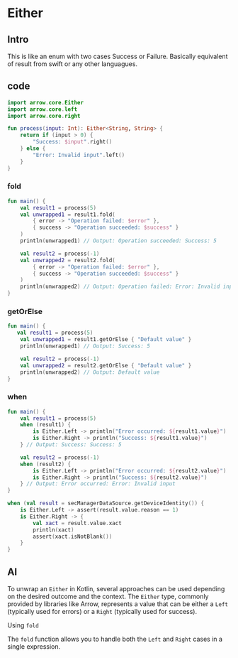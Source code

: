 
# Either

## Intro

This is like an enum with two cases Success or Failure. Basically equivalent of result from swift or any other languagues.


## code

```kotlin
import arrow.core.Either
import arrow.core.left
import arrow.core.right

fun process(input: Int): Either<String, String> {
    return if (input > 0) {
        "Success: $input".right()
    } else {
        "Error: Invalid input".left()
    }
}
```


### fold

```kotlin
fun main() {
    val result1 = process(5)
    val unwrapped1 = result1.fold(
        { error -> "Operation failed: $error" },
        { success -> "Operation succeeded: $success" }
    )
    println(unwrapped1) // Output: Operation succeeded: Success: 5

    val result2 = process(-1)
    val unwrapped2 = result2.fold(
        { error -> "Operation failed: $error" },
        { success -> "Operation succeeded: $success" }
    )
    println(unwrapped2) // Output: Operation failed: Error: Invalid input
}
```

### getOrElse

```kotlin
fun main() {
   val result1 = process(5)
    val unwrapped1 = result1.getOrElse { "Default value" }
    println(unwrapped1) // Output: Success: 5

    val result2 = process(-1)
    val unwrapped2 = result2.getOrElse { "Default value" }
    println(unwrapped2) // Output: Default value
}
```

### when

```kotlin
fun main() {
    val result1 = process(5)
    when (result1) {
        is Either.Left -> println("Error occurred: ${result1.value}")
        is Either.Right -> println("Success: ${result1.value}")
    } // Output: Success: Success: 5

    val result2 = process(-1)
    when (result2) {
        is Either.Left -> println("Error occurred: ${result2.value}")
        is Either.Right -> println("Success: ${result2.value}")
    } // Output: Error occurred: Error: Invalid input
}
```


```kotlin
when (val result = secManagerDataSource.getDeviceIdentity()) {  
    is Either.Left -> assert(result.value.reason == 1)  
    is Either.Right -> {  
        val xact = result.value.xact  
        println(xact)  
        assert(xact.isNotBlank())  
    }  
}
```


## AI

To unwrap an `Either` in Kotlin, several approaches can be used depending on the desired outcome and the context. The `Either` type, commonly provided by libraries like Arrow, represents a value that can be either a `Left` (typically used for errors) or a `Right` (typically used for success).

Using `fold`

The `fold` function allows you to handle both the `Left` and `Right` cases in a single expression.


